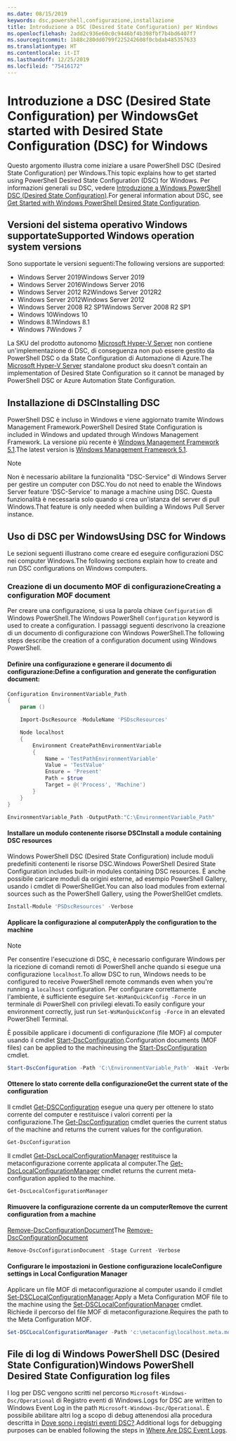 ```yaml
---
ms.date: 08/15/2019
keywords: dsc,powershell,configurazione,installazione
title: Introduzione a DSC (Desired State Configuration) per Windows
ms.openlocfilehash: 2add2c936e60c0c9446bf4b398fbf7b4bd6407f7
ms.sourcegitcommit: 1b88c280dd0799f225242608f0cbdab485357633
ms.translationtype: HT
ms.contentlocale: it-IT
ms.lasthandoff: 12/25/2019
ms.locfileid: "75416172"
---
```

# <a name="get-started-with-desired-state-configuration-dsc-for-windows"></a><span data-ttu-id="06717-103">Introduzione a DSC (Desired State Configuration) per Windows</span><span class="sxs-lookup"><span data-stu-id="06717-103">Get started with Desired State Configuration (DSC) for Windows</span></span>

<span data-ttu-id="06717-104">Questo argomento illustra come iniziare a usare PowerShell DSC (Desired State Configuration) per Windows.</span><span class="sxs-lookup"><span data-stu-id="06717-104">This topic explains how to get started using PowerShell Desired State Configuration (DSC) for Windows.</span></span>
<span data-ttu-id="06717-105">Per informazioni generali su DSC, vedere [Introduzione a Windows PowerShell DSC (Desired State Configuration)](../overview/overview.md).</span><span class="sxs-lookup"><span data-stu-id="06717-105">For general information about DSC, see [Get Started with Windows PowerShell Desired State Configuration](../overview/overview.md).</span></span>

## <a name="supported-windows-operation-system-versions"></a><span data-ttu-id="06717-106">Versioni del sistema operativo Windows supportate</span><span class="sxs-lookup"><span data-stu-id="06717-106">Supported Windows operation system versions</span></span>

<span data-ttu-id="06717-107">Sono supportate le versioni seguenti:</span><span class="sxs-lookup"><span data-stu-id="06717-107">The following versions are supported:</span></span>

- <span data-ttu-id="06717-108">Windows Server 2019</span><span class="sxs-lookup"><span data-stu-id="06717-108">Windows Server 2019</span></span>
- <span data-ttu-id="06717-109">Windows Server 2016</span><span class="sxs-lookup"><span data-stu-id="06717-109">Windows Server 2016</span></span>
- <span data-ttu-id="06717-110">Windows Server 2012 R2</span><span class="sxs-lookup"><span data-stu-id="06717-110">Windows Server 2012R2</span></span>
- <span data-ttu-id="06717-111">Windows Server 2012</span><span class="sxs-lookup"><span data-stu-id="06717-111">Windows Server 2012</span></span>
- <span data-ttu-id="06717-112">Windows Server 2008 R2 SP1</span><span class="sxs-lookup"><span data-stu-id="06717-112">Windows Server 2008 R2 SP1</span></span>
- <span data-ttu-id="06717-113">Windows 10</span><span class="sxs-lookup"><span data-stu-id="06717-113">Windows 10</span></span>
- <span data-ttu-id="06717-114">Windows 8.1</span><span class="sxs-lookup"><span data-stu-id="06717-114">Windows 8.1</span></span>
- <span data-ttu-id="06717-115">Windows 7</span><span class="sxs-lookup"><span data-stu-id="06717-115">Windows 7</span></span>

<span data-ttu-id="06717-116">La SKU del prodotto autonomo [Microsoft Hyper-V Server](/windows-server/virtualization/hyper-v/hyper-v-server-2016) non contiene un'implementazione di DSC, di conseguenza non può essere gestito da PowerShell DSC o da State Configuration di Automazione di Azure.</span><span class="sxs-lookup"><span data-stu-id="06717-116">The [Microsoft Hyper-V Server](/windows-server/virtualization/hyper-v/hyper-v-server-2016) standalone product sku doesn't contain an implementation of Desired State Configuration so it cannot be managed by PowerShell DSC or Azure Automation State Configuration.</span></span>

## <a name="installing-dsc"></a><span data-ttu-id="06717-117">Installazione di DSC</span><span class="sxs-lookup"><span data-stu-id="06717-117">Installing DSC</span></span>

<span data-ttu-id="06717-118">PowerShell DSC è incluso in Windows e viene aggiornato tramite Windows Management Framework.</span><span class="sxs-lookup"><span data-stu-id="06717-118">PowerShell Desired State Configuration is included in Windows and updated through Windows Management Framework.</span></span> <span data-ttu-id="06717-119">La versione più recente è [Windows Management Framework 5.1](https://www.microsoft.com/en-us/download/details.aspx?id=54616).</span><span class="sxs-lookup"><span data-stu-id="06717-119">The latest version is [Windows Management Framework 5.1](https://www.microsoft.com/en-us/download/details.aspx?id=54616).</span></span>

> [!NOTE]
> <span data-ttu-id="06717-120">Non è necessario abilitare la funzionalità "DSC-Service" di Windows Server per gestire un computer con DSC.</span><span class="sxs-lookup"><span data-stu-id="06717-120">You do not need to enable the Windows Server feature 'DSC-Service' to manage a machine using DSC.</span></span>
> <span data-ttu-id="06717-121">Questa funzionalità è necessaria solo quando si crea un'istanza del server di pull Windows.</span><span class="sxs-lookup"><span data-stu-id="06717-121">That feature is only needed when building a Windows Pull Server instance.</span></span>

## <a name="using-dsc-for-windows"></a><span data-ttu-id="06717-122">Uso di DSC per Windows</span><span class="sxs-lookup"><span data-stu-id="06717-122">Using DSC for Windows</span></span>

<span data-ttu-id="06717-123">Le sezioni seguenti illustrano come creare ed eseguire configurazioni DSC nei computer Windows.</span><span class="sxs-lookup"><span data-stu-id="06717-123">The following sections explain how to create and run DSC configurations on Windows computers.</span></span>

### <a name="creating-a-configuration-mof-document"></a><span data-ttu-id="06717-124">Creazione di un documento MOF di configurazione</span><span class="sxs-lookup"><span data-stu-id="06717-124">Creating a configuration MOF document</span></span>

<span data-ttu-id="06717-125">Per creare una configurazione, si usa la parola chiave `Configuration` di Windows PowerShell.</span><span class="sxs-lookup"><span data-stu-id="06717-125">The Windows PowerShell `Configuration` keyword is used to create a configuration.</span></span>
<span data-ttu-id="06717-126">I passaggi seguenti descrivono la creazione di un documento di configurazione con Windows PowerShell.</span><span class="sxs-lookup"><span data-stu-id="06717-126">The following steps describe the creation of a configuration document using Windows PowerShell.</span></span>

#### <a name="define-a-configuration-and-generate-the-configuration-document"></a><span data-ttu-id="06717-127">Definire una configurazione e generare il documento di configurazione:</span><span class="sxs-lookup"><span data-stu-id="06717-127">Define a configuration and generate the configuration document:</span></span>

```powershell
Configuration EnvironmentVariable_Path
{
    param ()

    Import-DscResource -ModuleName 'PSDscResources'

    Node localhost
    {
        Environment CreatePathEnvironmentVariable
        {
            Name = 'TestPathEnvironmentVariable'
            Value = 'TestValue'
            Ensure = 'Present'
            Path = $true
            Target = @('Process', 'Machine')
        }
    }
}

EnvironmentVariable_Path -OutputPath:"C:\EnvironmentVariable_Path"
```

#### <a name="install-a-module-containing-dsc-resources"></a><span data-ttu-id="06717-128">Installare un modulo contenente risorse DSC</span><span class="sxs-lookup"><span data-stu-id="06717-128">Install a module containing DSC resources</span></span>

<span data-ttu-id="06717-129">Windows PowerShell DSC (Desired State Configuration) include moduli predefiniti contenenti le risorse DSC.</span><span class="sxs-lookup"><span data-stu-id="06717-129">Windows PowerShell Desired State Configuration includes built-in modules containing DSC resources.</span></span>
<span data-ttu-id="06717-130">È anche possibile caricare moduli da origini esterne, ad esempio PowerShell Gallery, usando i cmdlet di PowerShellGet.</span><span class="sxs-lookup"><span data-stu-id="06717-130">You can also load modules from external sources such as the PowerShell Gallery, using the PowerShellGet cmdlets.</span></span>

```PowerShell
Install-Module 'PSDscResources' -Verbose
```

#### <a name="apply-the-configuration-to-the-machine"></a><span data-ttu-id="06717-131">Applicare la configurazione al computer</span><span class="sxs-lookup"><span data-stu-id="06717-131">Apply the configuration to the machine</span></span>

> [!NOTE]
> <span data-ttu-id="06717-132">Per consentire l'esecuzione di DSC, è necessario configurare Windows per la ricezione di comandi remoti di PowerShell anche quando si esegue una configurazione `localhost`.</span><span class="sxs-lookup"><span data-stu-id="06717-132">To allow DSC to run, Windows needs to be configured to receive PowerShell remote commands even when you're running a `localhost` configuration.</span></span> <span data-ttu-id="06717-133">Per configurare correttamente l'ambiente, è sufficiente eseguire `Set-WsManQuickConfig -Force` in un terminale di PowerShell con privilegi elevati.</span><span class="sxs-lookup"><span data-stu-id="06717-133">To easily configure your environment correctly, just run `Set-WsManQuickConfig -Force` in an elevated PowerShell Terminal.</span></span>

<span data-ttu-id="06717-134">È possibile applicare i documenti di configurazione (file MOF) al computer usando il cmdlet [Start-DscConfiguration](/powershell/module/psdesiredstateconfiguration/start-dscconfiguration).</span><span class="sxs-lookup"><span data-stu-id="06717-134">Configuration documents (MOF files) can be applied to the machineusing the [Start-DscConfiguration](/powershell/module/psdesiredstateconfiguration/start-dscconfiguration) cmdlet.</span></span>

```powershell
Start-DscConfiguration -Path 'C:\EnvironmentVariable_Path' -Wait -Verbose
```

#### <a name="get-the-current-state-of-the-configuration"></a><span data-ttu-id="06717-135">Ottenere lo stato corrente della configurazione</span><span class="sxs-lookup"><span data-stu-id="06717-135">Get the current state of the configuration</span></span>

<span data-ttu-id="06717-136">Il cmdlet [Get-DSCConfiguration](/powershell/module/psdesiredstateconfiguration/get-dscconfiguration) esegue una query per ottenere lo stato corrente del computer e restituisce i valori correnti per la configurazione.</span><span class="sxs-lookup"><span data-stu-id="06717-136">The [Get-DscConfiguration](/powershell/module/psdesiredstateconfiguration/get-dscconfiguration) cmdlet queries the current status of the machine and returns the current values for the configuration.</span></span>

```powershell
Get-DscConfiguration
```

<span data-ttu-id="06717-137">Il cmdlet [Get-DscLocalConfigurationManager](/powershell/module/psdesiredstateconfiguration/get-dscLocalConfigurationManager) restituisce la metaconfigurazione corrente applicata al computer.</span><span class="sxs-lookup"><span data-stu-id="06717-137">The [Get-DscLocalConfigurationManager](/powershell/module/psdesiredstateconfiguration/get-dscLocalConfigurationManager) cmdlet returns the current meta-configuration applied to the machine.</span></span>

```powershell
Get-DscLocalConfigurationManager
```

#### <a name="remove-the-current-configuration-from-a-machine"></a><span data-ttu-id="06717-138">Rimuovere la configurazione corrente da un computer</span><span class="sxs-lookup"><span data-stu-id="06717-138">Remove the current configuration from a machine</span></span>

<span data-ttu-id="06717-139">[Remove-DscConfigurationDocument](/powershell/module/psdesiredstateconfiguration/remove-dscconfigurationdocument)</span><span class="sxs-lookup"><span data-stu-id="06717-139">The [Remove-DscConfigurationDocument](/powershell/module/psdesiredstateconfiguration/remove-dscconfigurationdocument)</span></span>

```powershell
Remove-DscConfigurationDocument -Stage Current -Verbose
```

#### <a name="configure-settings-in-local-configuration-manager"></a><span data-ttu-id="06717-140">Configurare le impostazioni in Gestione configurazione locale</span><span class="sxs-lookup"><span data-stu-id="06717-140">Configure settings in Local Configuration Manager</span></span>

<span data-ttu-id="06717-141">Applicare un file MOF di metaconfigurazione al computer usando il cmdlet [Set-DSCLocalConfigurationManager](/powershell/module/PSDesiredStateConfiguration/Set-DscLocalConfigurationManager).</span><span class="sxs-lookup"><span data-stu-id="06717-141">Apply a Meta Configuration MOF file to the machine using the [Set-DSCLocalConfigurationManager](/powershell/module/PSDesiredStateConfiguration/Set-DscLocalConfigurationManager) cmdlet.</span></span>
<span data-ttu-id="06717-142">Richiede il percorso del file MOF di metaconfigurazione.</span><span class="sxs-lookup"><span data-stu-id="06717-142">Requires the path to the Meta Configuration MOF.</span></span>

```powershell
Set-DSCLocalConfigurationManager -Path 'c:\metaconfig\localhost.meta.mof' -Verbose
```

## <a name="windows-powershell-desired-state-configuration-log-files"></a><span data-ttu-id="06717-143">File di log di Windows PowerShell DSC (Desired State Configuration)</span><span class="sxs-lookup"><span data-stu-id="06717-143">Windows PowerShell Desired State Configuration log files</span></span>

<span data-ttu-id="06717-144">I log per DSC vengono scritti nel percorso `Microsoft-Windows-Dsc/Operational` di Registro eventi di Windows.</span><span class="sxs-lookup"><span data-stu-id="06717-144">Logs for DSC are written to Windows Event Log in the path `Microsoft-Windows-Dsc/Operational`.</span></span>
<span data-ttu-id="06717-145">È possibile abilitare altri log a scopo di debug attenendosi alla procedura descritta in [Dove sono i registri eventi DSC?](/powershell/scripting/dsc/troubleshooting/troubleshooting#where-are-dsc-event-logs).</span><span class="sxs-lookup"><span data-stu-id="06717-145">Additional logs for debugging purposes can be enabled following the steps in [Where Are DSC Event Logs](/powershell/scripting/dsc/troubleshooting/troubleshooting#where-are-dsc-event-logs).</span></span>
